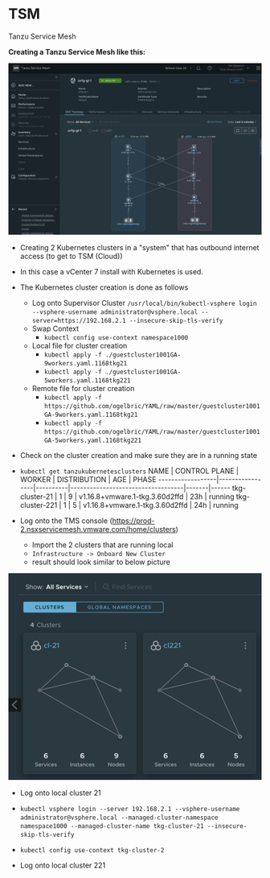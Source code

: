 # TSM
Tanzu Service Mesh

**Creating a Tanzu Service Mesh like this:**

![GitHub](GlobalNameSpace.png)

* Creating 2 Kubernetes clusters in a "system" that has outbound internet access (to get to TSM (Cloud))
* In this case a vCenter 7 install with Kubernetes is used.

* The Kubernetes cluster creation is done as follows 
  * Log onto Supervisor Cluster
    `/usr/local/bin/kubectl-vsphere login --vsphere-username administrator@vsphere.local --server=https://192.168.2.1 --insecure-skip-tls-verify`
  * Swap Context
    * `kubectl config use-context namespace1000`
  * Local file for cluster creation
    * `kubectl apply -f ./guestcluster1001GA-9workers.yaml.1168tkg21`
    * `kubectl apply -f ./guestcluster1001GA-5workers.yaml.1168tkg221`
  * Remote file for cluster creation
    * `kubectl apply -f https://github.com/ogelbric/YAML/raw/master/guestcluster1001GA-9workers.yaml.1168tkg21`
    * `kubectl apply -f https://github.com/ogelbric/YAML/raw/master/guestcluster1001GA-5workers.yaml.1168tkg221`
    
* Check on the cluster creation and make sure they are in a running state
 * `kubectl get tanzukubernetesclusters`
    NAME              | CONTROL PLANE   | WORKER   | DISTRIBUTION                      | AGE   | PHASE
    ------------------|-----------------|----------|-----------------------------------|-------|------
    tkg-cluster-21    | 1               | 9        | v1.16.8+vmware.1-tkg.3.60d2ffd    | 23h   | running
    tkg-cluster-221   | 1               | 5        | v1.16.8+vmware.1-tkg.3.60d2ffd    | 24h   | running
  
 * Log onto the TMS console (https://prod-2.nsxservicemesh.vmware.com/home/clusters)
    * Import the 2 clusters that are running local
    * `Infrastructure -> Onboard New Cluster`
    * result should look similar to below picture   

![GitHub](2clusters.png)

* Log onto local cluster 21
 * `kubectl vsphere login --server 192.168.2.1 --vsphere-username administrator@vsphere.local --managed-cluster-namespace namespace1000 --managed-cluster-name tkg-cluster-21 --insecure-skip-tls-verify`
 * `kubectl config use-context tkg-cluster-2`
 
* Log onto local cluster 221





